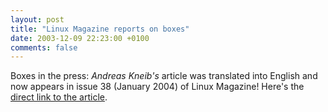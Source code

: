 ```yaml
---
layout: post
title: "Linux Magazine reports on boxes"
date: 2003-12-09 22:23:00 +0100
comments: false
---
```


Boxes in the press: *Andreas Kneib's* article was translated into English and now appears in issue 38 (January 2004) of Linux Magazine! Here's the [direct link to the article](http://www.linux-magazine.com/issue/38/ASCII_Graphics.pdf).
